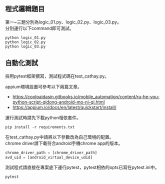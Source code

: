 ## 程式邏輯題目
第一~三題分別為logic_01.py、logic_02.py、logic_03.py。  
分別運行以下command即可測試。
```shell
python logic_01.py
python logic_02.py
python logic_03.py
```

## 自動化測試
採用pytest框架撰寫，測試程式碼在test_cathay.py。

appium環境設置可參考以下兩篇文章。
* https://coolpaidasin.gitbooks.io/mobile_automation/content/ru-he-you-python-script-qidong-android-mo-ni-qi.html
* https://appium.io/docs/en/latest/quickstart/install/  

運行測試時請先下載python相依套件。
```shell
pip install -r requirements.txt
```
在test_cathay.py中請將以下參數改為自己環境的配置。  
chrome driver請下載符合android手機chrome app的版本。
```python
chrome_driver_path = [chrome_driver_path]
avd_uid = [android_virtual_device_udid]
```
測試程式請直接在專案底下運行pytest，pytest相依的opts已寫在pytest.ini中。
```shell
pytest
```
